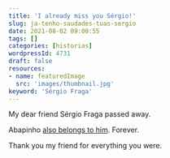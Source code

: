 ```yaml
---
title: 'I already miss you Sérgio!'
slug: ja-tenho-saudades-tuas-sergio
date: 2021-08-02 09:00:55
tags: []
categories: [historias]
wordpressId: 4731
draft: false
resources:
- name: featuredImage
  src: 'images/thumbnail.jpg'
keyword: 'Sérgio Fraga'
---
```

My dear friend Sérgio Fraga passed away.

Abapinho [also belongs to him][1].
Forever.

Thank you my friend for everything you were.

   [1]: https://abapinho.com/?s=fraga
